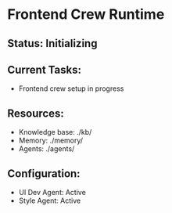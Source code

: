 # Frontend Crew Runtime

## Status: Initializing

## Current Tasks:
- Frontend crew setup in progress

## Resources:
- Knowledge base: ./kb/
- Memory: ./memory/
- Agents: ./agents/

## Configuration:
- UI Dev Agent: Active
- Style Agent: Active